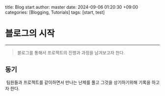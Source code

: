 title: Blog start
author: master 
date: 2024-09-06 01:20:30 +09:00
categories: [Blogging, Tutorials]
tags: [start, test] 



# 블로그의 시작

------

> 블로그를 통해서 프로젝트의 진행과 과정을 남겨보고자 한다.

## 동기

​	팀원들과 프로젝트를 같이하면서 만나는 난제를 풀고 그것을 상기하기위해 기록을 하고자 한다.



